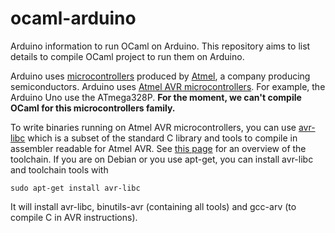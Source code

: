# ocaml-arduino

Arduino information to run OCaml on Arduino. This repository aims to list details to compile OCaml project to run them on Arduino.

Arduino uses [microcontrollers](https://en.wikipedia.org/wiki/Microcontroller) produced by [Atmel](https://en.wikipedia.org/wiki/Atmel), a company producing semiconductors. Arduino uses [Atmel AVR microcontrollers](https://en.wikipedia.org/wiki/Atmel_AVR). For example, the Arduino Uno use the ATmega328P. **For the moment, we can't compile OCaml for this microcontrollers family.**

To write binaries running on Atmel AVR microcontrollers, you can use [avr-libc](http://www.nongnu.org/avr-libc/) which is a subset of the standard C library and tools to compile in assembler readable for Atmel AVR. See [this page](http://www.nongnu.org/avr-libc/user-manual/overview.html) for an overview of the toolchain. If you are on Debian or you use apt-get, you can install avr-libc and toolchain tools with
```
sudo apt-get install avr-libc
```
It will install avr-libc, binutils-avr (containing all tools) and gcc-arv (to compile C in AVR instructions).

